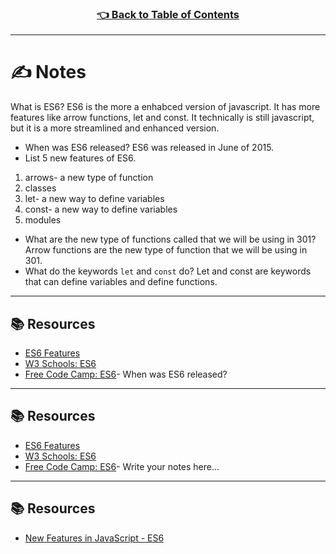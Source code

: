 <h3 align="center"><a href="./README.md">👈 Back to Table of Contents</a></h3>

---

# ✍️ Notes
What is ES6?
ES6 is the more a enhabced version of javascript. It has more features like arrow functions, let and const. It technically is still javascript, but it is a more streamlined and enhanced version. 
- When was ES6 released?
ES6 was released in June of 2015.
- List 5 new features of ES6.
1. arrows- a new type of function
2. classes
3. let- a new way to define variables
4. const- a new way to define variables
5. modules
- What are the new type of functions called that we will be using in 301?
Arrow functions are the new type of function that we will be using in 301. 
- What do the keywords `let` and `const` do?
Let and const are keywords that can define variables and define functions. 
---

## 📚 Resources 
- [ES6 Features](http://es6-features.org/#Constants)
- [W3 Schools: ES6](https://www.w3schools.com/js/js_es6.asp)
- [Free Code Camp: ES6](https://www.freecodecamp.org/learn/javascript-algorithms-and-data-structures/#es6)- When was ES6 released?


---

## 📚 Resources 
- [ES6 Features](http://es6-features.org/#Constants)
- [W3 Schools: ES6](https://www.w3schools.com/js/js_es6.asp)
- [Free Code Camp: ES6](https://www.freecodecamp.org/learn/javascript-algorithms-and-data-structures/#es6)- Write your notes here...

---

## 📚 Resources 
- [New Features in JavaScript - ES6](http://es6-features.org/#Constants)